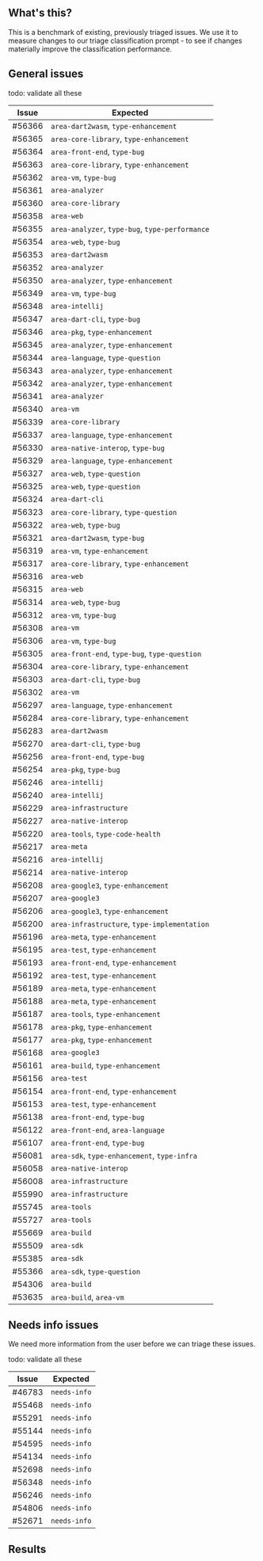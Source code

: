## What's this?

This is a benchmark of existing, previously triaged issues. We use it to
measure changes to our triage classification prompt - to see if changes
materially improve the classification performance.

## General issues

todo: validate all these

| Issue | Expected |
| --- | --- |
| #56366 | `area-dart2wasm`, `type-enhancement`    |
| #56365 | `area-core-library`, `type-enhancement` |
| #56364 | `area-front-end`, `type-bug`            |
| #56363 | `area-core-library`, `type-enhancement` |
| #56362 | `area-vm`, `type-bug`                   |
| #56361 | `area-analyzer`                         |
| #56360 | `area-core-library`                     |
| #56358 | `area-web`                              |
| #56355 | `area-analyzer`, `type-bug`, `type-performance` |
| #56354 | `area-web`, `type-bug`                  |
| #56353 | `area-dart2wasm`                        |
| #56352 | `area-analyzer`                         |
| #56350 | `area-analyzer`, `type-enhancement`     |
| #56349 | `area-vm`, `type-bug`                   |
| #56348 | `area-intellij`                         |
| #56347 | `area-dart-cli`, `type-bug`             |
| #56346 | `area-pkg`, `type-enhancement`          |
| #56345 | `area-analyzer`, `type-enhancement`     |
| #56344 | `area-language`, `type-question`        |
| #56343 | `area-analyzer`, `type-enhancement`     |
| #56342 | `area-analyzer`, `type-enhancement`     |
| #56341 | `area-analyzer`                         |
| #56340 | `area-vm`                               |
| #56339 | `area-core-library`                     |
| #56337 | `area-language`, `type-enhancement`     |
| #56330 | `area-native-interop`, `type-bug`       |
| #56329 | `area-language`, `type-enhancement`     |
| #56327 | `area-web`, `type-question`             |
| #56325 | `area-web`, `type-question`             |
| #56324 | `area-dart-cli`                         |
| #56323 | `area-core-library`, `type-question`    |
| #56322 | `area-web`, `type-bug`                  |
| #56321 | `area-dart2wasm`, `type-bug`            |
| #56319 | `area-vm`, `type-enhancement`           |
| #56317 | `area-core-library`, `type-enhancement` |
| #56316 | `area-web`                              |
| #56315 | `area-web`                              |
| #56314 | `area-web`, `type-bug`                  |
| #56312 | `area-vm`, `type-bug`                   |
| #56308 | `area-vm`                               |
| #56306 | `area-vm`, `type-bug`                   |
| #56305 | `area-front-end`, `type-bug`, `type-question` |
| #56304 | `area-core-library`, `type-enhancement` |
| #56303 | `area-dart-cli`, `type-bug`             |
| #56302 | `area-vm`                               |
| #56297 | `area-language`, `type-enhancement`     |
| #56284 | `area-core-library`, `type-enhancement` |
| #56283 | `area-dart2wasm`                        |
| #56270 | `area-dart-cli`, `type-bug`             |
| #56256 | `area-front-end`, `type-bug`            |
| #56254 | `area-pkg`, `type-bug`                  |
| #56246 | `area-intellij`                         |
| #56240 | `area-intellij`                         |
| #56229 | `area-infrastructure`                   |
| #56227 | `area-native-interop`                   |
| #56220 | `area-tools`, `type-code-health`        |
| #56217 | `area-meta`                             |
| #56216 | `area-intellij`                         |
| #56214 | `area-native-interop`                   |
| #56208 | `area-google3`, `type-enhancement`      |
| #56207 | `area-google3`                          |
| #56206 | `area-google3`, `type-enhancement`      |
| #56200 | `area-infrastructure`, `type-implementation` |
| #56196 | `area-meta`, `type-enhancement`         |
| #56195 | `area-test`, `type-enhancement`         |
| #56193 | `area-front-end`, `type-enhancement`    |
| #56192 | `area-test`, `type-enhancement`         |
| #56189 | `area-meta`, `type-enhancement`         |
| #56188 | `area-meta`, `type-enhancement`         |
| #56187 | `area-tools`, `type-enhancement`        |
| #56178 | `area-pkg`, `type-enhancement`          |
| #56177 | `area-pkg`, `type-enhancement`          |
| #56168 | `area-google3`                          |
| #56161 | `area-build`, `type-enhancement`        |
| #56156 | `area-test`                             |
| #56154 | `area-front-end`, `type-enhancement`    |
| #56153 | `area-test`, `type-enhancement`         |
| #56138 | `area-front-end`, `type-bug`            |
| #56122 | `area-front-end`, `area-language`       |
| #56107 | `area-front-end`, `type-bug`            |
| #56081 | `area-sdk`, `type-enhancement`, `type-infra` |
| #56058 | `area-native-interop`                   |
| #56008 | `area-infrastructure`                   |
| #55990 | `area-infrastructure`                   |
| #55745 | `area-tools`                            |
| #55727 | `area-tools`                            |
| #55669 | `area-build`                            |
| #55509 | `area-sdk`                              |
| #55385 | `area-sdk`                              |
| #55366 | `area-sdk`, `type-question`             |
| #54306 | `area-build`                            |
| #53635 | `area-build`, `area-vm`                 |

## Needs info issues

We need more information from the user before we can triage these issues.

todo: validate all these

| Issue | Expected |
| --- | --- |
| #46783 | `needs-info` |
| #55468 | `needs-info` |
| #55291 | `needs-info` |
| #55144 | `needs-info` |
| #54595 | `needs-info` |
| #54134 | `needs-info` |
| #52698 | `needs-info` |
| #56348 | `needs-info` |
| #56246 | `needs-info` |
| #54806 | `needs-info` |
| #52671 | `needs-info` |

## Results
